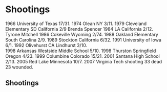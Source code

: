 # Shootings
1966 University of Texas 17/31. 
1974 Olean NY 3/11. 
1979 Cleveland Elementary SD California 2/9 Brenda Spencer
1984 LA California 2/12. Tyrone Mitchell
1986 Cokeville Wyoming 2/74. 
1988 Oakland Elementary South Carolina 2/9. 
1989 Stockton California 6/32. 
1991 University of Iowa 6/1. 
1992 Olivehurst CA Lindhurst 3/10.  
1998 Arkansas Westside Middle School 5/10. 
1998 Thurston Springfield Oregon  4/23. 
1999 Columbine Colorado 15/21. 
2001 Santana High School 2/13. 
2005 Red Lake Minnesota 10/7. 
2007 Virginia Tech shooting 33 dead 23 wounded. 

## Shootings

